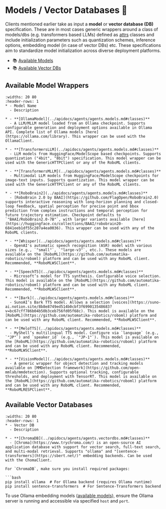 # Models / Vector Databases 🧠

Clients mentioned earlier take as input a **model** or **vector database (DB)** specification. These are in most cases generic wrappers around a class of models/dbs (e.g. transformers based LLMs) defined as [attrs](https://www.attrs.org/en/stable/) classes and include initialization parameters such as quantization schemes, inference options, embedding model (in case of vector DBs) etc. These specifications aim to standardize model initialization across diverse deployment platforms.

- 📚 [Available Models](../apidocs/agents/agents.models)
- 📚 [Available Vector DBs](../apidocs/agents/agents.vectordbs)

## Available Model Wrappers

```{list-table}
:widths: 20 80
:header-rows: 1
* - Model Name
  - Description

* - **[OllamaModel](../apidocs/agents/agents.models.md#classes)**
  - A LLM/MLLM model loaded from an Ollama checkpoint. Supports configurable generation and deployment options available in Ollama API. Complete list of Ollama models [here](https://ollama.com/library). This wrapper can be used with the OllamaClient.

* - **[TransformersLLM](../apidocs/agents/agents.models.md#classes)**
  - LLM models from HuggingFace/ModelScope based checkpoints. Supports quantization ("4bit", "8bit") specification. This model wrapper can be used with the GenericHTTPClient or any of the RoboML clients.

* - **[TransformersMLLM](../apidocs/agents/agents.models.md#classes)**
  - Multimodal LLM models from HuggingFace/ModelScope checkpoints for image-text inputs. Supports quantization. This model wrapper can be used with the GenericHTTPClient or any of the RoboML clients.

* - **[RoboBrain2](../apidocs/agents/agents.models.md#classes)**
  - [RoboBrain 2.0 by BAAI](https://github.com/FlagOpen/RoboBrain2.0) supports interactive reasoning with long-horizon planning and closed-loop feedback, spatial perception for precise point and bbox prediction from complex instructions and temporal perception for future trajectory estimation. Checkpoint defaults to `"BAAI/RoboBrain2.0-7B"`, with larger variants available [here](https://huggingface.co/collections/BAAI/robobrain20-6841eeb1df55c207a4ea0036). This wrapper can be used with any of the RoboML clients.

* - **[Whisper](../apidocs/agents/agents.models.md#classes)**
  - OpenAI's automatic speech recognition (ASR) model with various sizes (e.g., `"small"`, `"large-v3"`, etc.). These models are available on the [RoboML](https://github.com/automatika-robotics/roboml) platform and can be used with any RoboML client. Recommended, **RoboMLWSClient**.

* - **[SpeechT5](../apidocs/agents/agents.models.md#classes)**
  - Microsoft’s model for TTS synthesis. Configurable voice selection. This model is available on the [RoboML](https://github.com/automatika-robotics/roboml) platform and can be used with any RoboML client. Recommended, **RoboMLWSClient**.

* - **[Bark](../apidocs/agents/agents.models.md#classes)**
  - SunoAI’s Bark TTS model. Allows a selection [voices](https://suno-ai.notion.site/8b8e8749ed514b0cbf3f699013548683?v=bc67cff786b04b50b3ceb756fd05f68c). This model is available on the [RoboML](https://github.com/automatika-robotics/roboml) platform and can be used with any RoboML client. Recommended, **RoboMLWSClient**.

* - **[MeloTTS](../apidocs/agents/agents.models.md#classes)**
  - MyShell’s multilingual TTS model. Configure via `language` (e.g., `"JP"`) and `speaker_id` (e.g., `"JP-1"`). This model is available on the [RoboML](https://github.com/automatika-robotics/roboml) platform and can be used with any RoboML client. Recommended, **RoboMLWSClient**.

* - **[VisionModel](../apidocs/agents/agents.models.md#classes)**
  - A generic wrapper for object detection and tracking models available on [MMDetection framework](https://github.com/open-mmlab/mmdetection). Supports optional tracking, configurable thresholds, and deployment with TensorRT. This model is available on the [RoboML](https://github.com/automatika-robotics/roboml) platform and can be used with any RoboML client. Recommended, **RoboMLRESPClient**.
```

## Available Vector Databases

```{list-table}
:widths: 20 80
:header-rows: 1
* - Vector DB
  - Description

* - **[ChromaDB](../apidocs/agents/agents.vectordbs.md#classes)**
  - [Chroma](https://www.trychroma.com/) is an open-source AI application database with support for vector search, full-text search, and multi-modal retrieval. Supports "ollama" and "[sentence-transformers](https://sbert.net/)" embedding backends. Can be used with the ChomaClient.
```

````{note}
For `ChromaDB`, make sure you install required packages:

```bash
pip install ollama  # For Ollama backend (requires Ollama runtime)
pip install sentence-transformers  # For Sentence-Transformers backend
````

To use Ollama embedding models ([available models](https://ollama.com/search?c=embedding)), ensure the Ollama server is running and accessible via specified `host` and `port`.
